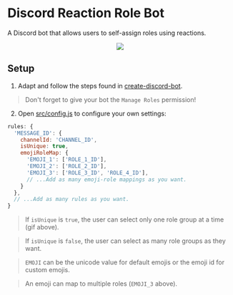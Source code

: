 # Discord Reaction Role Bot

A Discord bot that allows users to self-assign roles using reactions.

<div align="center">
  <img src="https://raw.githubusercontent.com/peterthehan/discord-reaction-role-bot/master/assets/isUnique.gif" />
</div>

## Setup

1. Adapt and follow the steps found in [create-discord-bot](https://github.com/peterthehan/create-discord-bot).

> Don't forget to give your bot the `Manage Roles` permission!

2. Open [src/config.js](https://github.com/peterthehan/discord-reaction-role-bot/blob/master/src/config.js) to configure your own settings:

```js
rules: {
  'MESSAGE_ID': {
    channelId: 'CHANNEL_ID',
    isUnique: true,
    emojiRoleMap: {
      'EMOJI_1': ['ROLE_1_ID'],
      'EMOJI_2': ['ROLE_2_ID'],
      'EMOJI_3': ['ROLE_3_ID', 'ROLE_4_ID'],
      // ...Add as many emoji-role mappings as you want.
    }
  },
  // ...Add as many rules as you want.
}
```

> If `isUnique` is `true`, the user can select only one role group at a time (gif above).

> If `isUnique` is `false`, the user can select as many role groups as they want.

> `EMOJI` can be the unicode value for default emojis or the emoji id for custom emojis.

> An emoji can map to multiple roles (`EMOJI_3` above).
